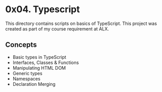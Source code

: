 # 0x04. Typescript
This directory contains scripts on basics of TypeScript. This project was created as part of my course requirement at ALX.

## Concepts
* Basic types in TypeScript
* Interfaces, Classes & Functions
* Manipulating HTML DOM
* Generic types
* Namespaces
* Declaration Merging
